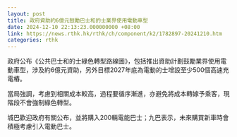 ```yaml
---
layout: post
title: 政府資助約6億元鼓勵巴士和的士業界使用電動車型
date: 2024-12-10 22:13:23.000000000 +08:00
link: https://news.rthk.hk/rthk/ch/component/k2/1782897-20241210.htm
categories: rthk
---
```


政府公布《公共巴士和的士綠色轉型路線圖》，包括推出資助計劃鼓勵業界使用電動車型，涉及約6億元資助，另外目標2027年底為電動的士增設至少500個高速充電樁。

當局強調，考慮到相關成本較高，過程要循序漸進，亦避免將成本轉嫁予乘客，現階段不會強制綠色轉型。

城巴歡迎政府有關公布，並將購入200輛電能巴士；九巴表示，未來購買新車時會積極考慮引入電動巴士。
